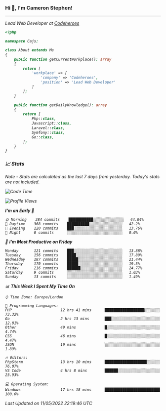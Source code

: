 ### Hi 👋, I'm Cameron Stephen!
<hr>
<p><em>Lead Web Developer at <a href="https://codeheroes.co.uk">Codeheroes</a></p>


```php
<?php

namespace Cajs;

class About extends Me
{
    public function getCurrentWorkplace(): array
    {
        return [
            'workplace' => [
                'company' => 'Codeheroes',
                'position' => 'Lead Web Developer'
            ]
        ];
    }

    public function getDailyKnowledge(): array
    {
        return [
            Php::class,
            Javascript::class,
            Laravel::class,
            Symfony::class,
            Go::class,
        ];
    }
}
```

### 📈 Stats
<p><em>Note - Stats are calculated as the last 7 days from yesterday. Today's stats are not included.</em></p>


<!--START_SECTION:waka-->
![Code Time](http://img.shields.io/badge/Code%20Time-2%2C854%20hrs%2059%20mins-blue)

![Profile Views](http://img.shields.io/badge/Profile%20Views-0-blue)

**I'm an Early 🐤** 

```text
🌞 Morning    384 commits    ███████████░░░░░░░░░░░░░░   44.04% 
🌆 Daytime    368 commits    ██████████░░░░░░░░░░░░░░░   42.2% 
🌃 Evening    120 commits    ███░░░░░░░░░░░░░░░░░░░░░░   13.76% 
🌙 Night      0 commits      ░░░░░░░░░░░░░░░░░░░░░░░░░   0.0%

```
📅 **I'm Most Productive on Friday** 

```text
Monday       121 commits    ███░░░░░░░░░░░░░░░░░░░░░░   13.88% 
Tuesday      156 commits    ████░░░░░░░░░░░░░░░░░░░░░   17.89% 
Wednesday    187 commits    █████░░░░░░░░░░░░░░░░░░░░   21.44% 
Thursday     170 commits    █████░░░░░░░░░░░░░░░░░░░░   19.5% 
Friday       216 commits    ██████░░░░░░░░░░░░░░░░░░░   24.77% 
Saturday     9 commits      ░░░░░░░░░░░░░░░░░░░░░░░░░   1.03% 
Sunday       13 commits     ░░░░░░░░░░░░░░░░░░░░░░░░░   1.49%

```


📊 **This Week I Spent My Time On** 

```text
⌚︎ Time Zone: Europe/London

💬 Programming Languages: 
PHP                      12 hrs 41 mins      ██████████████████░░░░░░░   73.32% 
Go                       2 hrs 13 mins       ███░░░░░░░░░░░░░░░░░░░░░░   12.81% 
Other                    49 mins             █░░░░░░░░░░░░░░░░░░░░░░░░   4.74% 
CSS                      46 mins             █░░░░░░░░░░░░░░░░░░░░░░░░   4.47% 
JSON                     19 mins             ░░░░░░░░░░░░░░░░░░░░░░░░░   1.89%

🔥 Editors: 
PhpStorm                 13 hrs 10 mins      ███████████████████░░░░░░   76.07% 
VS Code                  4 hrs 8 mins        ██████░░░░░░░░░░░░░░░░░░░   23.93%

💻 Operating System: 
Windows                  17 hrs 18 mins      █████████████████████████   100.0%

```


 Last Updated on 11/05/2022 22:19:46 UTC
<!--END_SECTION:waka-->
